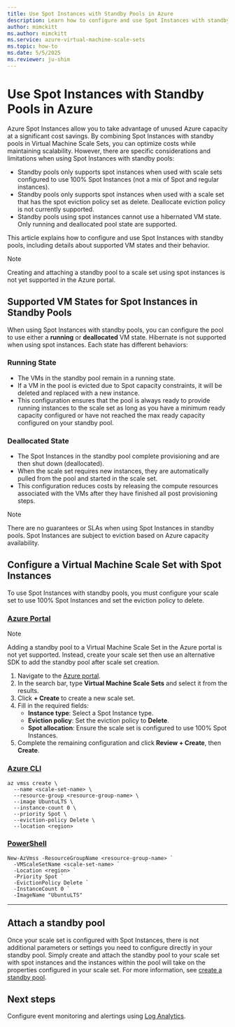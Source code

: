 ```yaml
---
title: Use Spot Instances with Standby Pools in Azure
description: Learn how to configure and use Spot Instances with standby pools in Virtual Machine Scale Sets.
author: mimckitt
ms.author: mimckitt
ms.service: azure-virtual-machine-scale-sets
ms.topic: how-to
ms.date: 5/5/2025
ms.reviewer: ju-shim
---
```


# Use Spot Instances with Standby Pools in Azure

Azure Spot Instances allow you to take advantage of unused Azure capacity at a significant cost savings. By combining Spot Instances with standby pools in Virtual Machine Scale Sets, you can optimize costs while maintaining scalability. However, there are specific considerations and limitations when using Spot Instances with standby pools:

- Standby pools only supports spot instances when used with scale sets configured to use 100% Spot Instances (not a mix of Spot and regular instances).
- Standby pools only supports spot instances when used with a scale set that has the spot eviction policy set as delete. Deallocate eviction policy is not currently supported.
- Standby pools using spot instances cannot use a hibernated VM state. Only running and deallocated pool state are supported.

This article explains how to configure and use Spot Instances with standby pools, including details about supported VM states and their behavior.

> [!NOTE]
> Creating and attaching a standby pool to a scale set using spot instances is not yet supported in the Azure portal. 

## Supported VM States for Spot Instances in Standby Pools

When using Spot Instances with standby pools, you can configure the pool to use either a **running** or **deallocated** VM state. Hibernate is not supported when using spot instances. Each state has different behaviors:

### Running State
- The VMs in the standby pool remain in a running state.
- If a VM in the pool is evicted due to Spot capacity constraints, it will be deleted and replaced with a new instance.
- This configuration ensures that the pool is always ready to provide running instances to the scale set as long as you have a minimum ready capacity configured or have not reached the max ready capacity configured on your standby pool. 

### Deallocated State
- The Spot Instances in the standby pool complete provisioning and are then shut down (deallocated).
- When the scale set requires new instances, they are automatically pulled from the pool and started in the scale set.
- This configuration reduces costs by releasing the compute resources associated with the VMs after they have finished all post provisioning steps. 

> [!NOTE]
> There are no guarantees or SLAs when using Spot Instances in standby pools. Spot Instances are subject to eviction based on Azure capacity availability.

## Configure a Virtual Machine Scale Set with Spot Instances

To use Spot Instances with standby pools, you must configure your scale set to use 100% Spot Instances and set the eviction policy to delete. 

### [Azure Portal](#tab/portal)

> [!NOTE]
> Adding a standby pool to a Virtual Machine Scale Set in the Azure portal is not yet supported. Instead, create your scale set then use an alternative SDK to add the standby pool after scale set creation. 

1. Navigate to the [Azure portal](https://portal.azure.com/).
2. In the search bar, type **Virtual Machine Scale Sets** and select it from the results.
3. Click **+ Create** to create a new scale set.
4. Fill in the required fields:
   - **Instance type**: Select a Spot Instance type.
   - **Eviction policy**: Set the eviction policy to **Delete**.
   - **Spot allocation**: Ensure the scale set is configured to use 100% Spot Instances.
5. Complete the remaining configuration and click **Review + Create**, then **Create**.

### [Azure CLI](#tab/azurecli)
```azurecli
az vmss create \
  --name <scale-set-name> \
  --resource-group <resource-group-name> \
  --image UbuntuLTS \
  --instance-count 0 \
  --priority Spot \
  --eviction-policy Delete \
  --location <region>
```

### [PowerShell](#tab/powershell)
```azurepowershell
New-AzVmss -ResourceGroupName <resource-group-name> `
  -VMScaleSetName <scale-set-name> `
  -Location <region> `
  -Priority Spot `
  -EvictionPolicy Delete `
  -InstanceCount 0 `
  -ImageName "UbuntuLTS"
```

---

## Attach a standby pool

Once your scale set is configured with Spot Instances, there is not additional parameters or settings you need to configure directly in your standby pool. Simply create and attach the standby pool to your scale set with spot instances and the instances within the pool will take on the properties configured in your scale set. For more information, see [create a standby pool](standby-pools-create.md).

## Next steps

Configure event monitoring and alertings using [Log Analytics](standby-pools-monitor-pool-events.md).